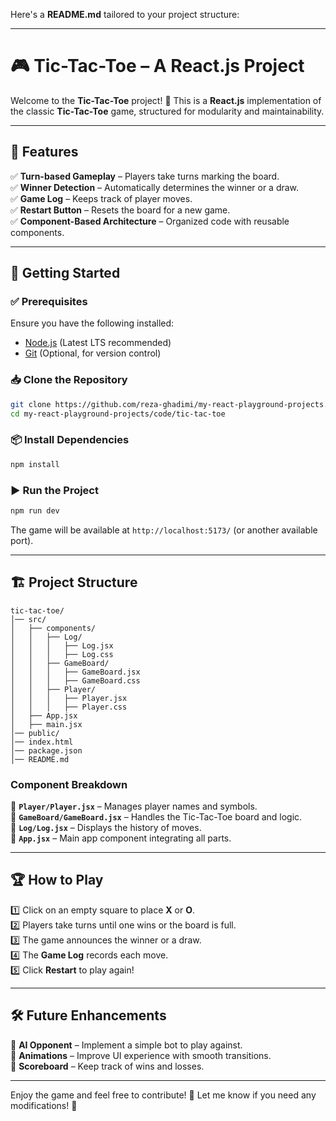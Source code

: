 Here's a **README.md** tailored to your project structure:  

---

# 🎮 Tic-Tac-Toe – A React.js Project  

Welcome to the **Tic-Tac-Toe** project! 🚀 This is a **React.js** implementation of the classic **Tic-Tac-Toe** game, structured for modularity and maintainability.  

---

## 📌 Features  
✅ **Turn-based Gameplay** – Players take turns marking the board.  
✅ **Winner Detection** – Automatically determines the winner or a draw.  
✅ **Game Log** – Keeps track of player moves.  
✅ **Restart Button** – Resets the board for a new game.  
✅ **Component-Based Architecture** – Organized code with reusable components.  

---

## 🚀 Getting Started  

### ✅ Prerequisites  
Ensure you have the following installed:  
- [Node.js](https://nodejs.org/) (Latest LTS recommended)  
- [Git](https://git-scm.com/) (Optional, for version control)  

### 📥 Clone the Repository  
```sh
git clone https://github.com/reza-ghadimi/my-react-playground-projects.git
cd my-react-playground-projects/code/tic-tac-toe
```

### 📦 Install Dependencies  
```sh
npm install
```

### ▶️ Run the Project  
```sh
npm run dev
```
The game will be available at `http://localhost:5173/` (or another available port).  

---

## 🏗️ Project Structure  

```
tic-tac-toe/
│── src/
│   ├── components/
│   │   ├── Log/
│   │   │   ├── Log.jsx
│   │   │   ├── Log.css
│   │   ├── GameBoard/
│   │   │   ├── GameBoard.jsx
│   │   │   ├── GameBoard.css
│   │   ├── Player/
│   │   │   ├── Player.jsx
│   │   │   ├── Player.css
│   ├── App.jsx
│   ├── main.jsx
│── public/
│── index.html
│── package.json
│── README.md
```

### **Component Breakdown**  
📌 **`Player/Player.jsx`** – Manages player names and symbols.  
📌 **`GameBoard/GameBoard.jsx`** – Handles the Tic-Tac-Toe board and logic.  
📌 **`Log/Log.jsx`** – Displays the history of moves.  
📌 **`App.jsx`** – Main app component integrating all parts.  

---

## 🏆 How to Play  
1️⃣ Click on an empty square to place **X** or **O**.  
2️⃣ Players take turns until one wins or the board is full.  
3️⃣ The game announces the winner or a draw.  
4️⃣ The **Game Log** records each move.  
5️⃣ Click **Restart** to play again!  

---

## 🛠️ Future Enhancements  
🔹 **AI Opponent** – Implement a simple bot to play against.  
🔹 **Animations** – Improve UI experience with smooth transitions.  
🔹 **Scoreboard** – Keep track of wins and losses.  

---

Enjoy the game and feel free to contribute! 🎉 Let me know if you need any modifications! 🚀